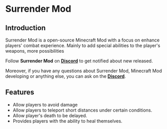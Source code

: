 # Surrender Mod

## Introduction

Surrender Mod is a open-source Minecraft Mod with a focus on enhance players' combat experience.
Mainly to add special abilities to the player's weapons, more possibilities

Follow **Surrender Mod** on **[Discord](https://discord.gg/cgNQPWExqj)** to get notified about new released.

Moreover, if you have any questions about Surrender Mod, Minecraft Mod developing or anything else, you can ask on the **[Discord](https://discord.gg/cgNQPWExqj)**.

## Features

* Allow players to avoid damage
* Allow players to teleport short distances under certain conditions.
* Allow player's death to be delayed.
* Provides players with the ability to heal themselves.